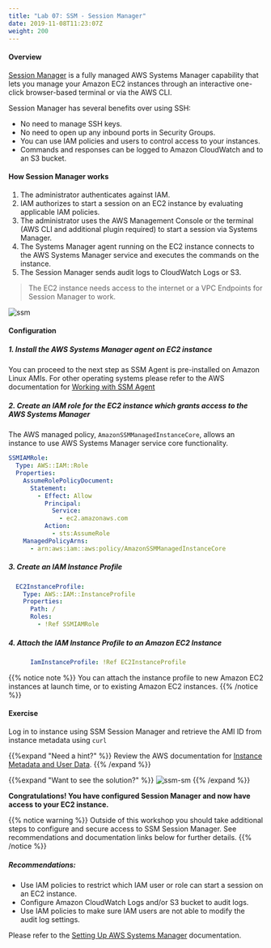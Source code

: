 ```yaml
---
title: "Lab 07: SSM - Session Manager"
date: 2019-11-08T11:23:07Z
weight: 200
---
```


#### Overview

[Session Manager](https://docs.aws.amazon.com/systems-manager/latest/userguide/session-manager.html) is a fully managed 
AWS Systems Manager capability that lets you manage your Amazon EC2 instances through an interactive one-click 
browser-based terminal or via the AWS CLI.

Session Manager has several benefits over using SSH:

+ No need to manage SSH keys.
+ No need to open up any inbound ports in Security Groups.
+ You can use IAM policies and users to control access to your instances.
+ Commands and responses can be logged to Amazon CloudWatch and to an S3 bucket.

#### How Session Manager works

1. The administrator authenticates against IAM.
1. IAM authorizes to start a session on an EC2 instance by evaluating applicable IAM policies.
1. The administrator uses the AWS Management Console or the terminal (AWS CLI and additional plugin required) to 
   start a session via Systems Manager.
1. The Systems Manager agent running on the EC2 instance connects to the AWS Systems Manager service
   and executes the commands on the instance.
1. The Session Manager sends audit logs to CloudWatch Logs or S3.

> The EC2 instance needs access to the internet or a VPC Endpoints for Session Manager to work. 

![ssm](/50-setting-up-ec2/ssm-sm-1.png)

#### Configuration

##### 1. Install the AWS Systems Manager agent on EC2 instance

You can proceed to the next step as SSM Agent is pre-installed on Amazon Linux AMIs. For other operating systems 
  please refer to the AWS documentation for [Working with SSM Agent](https://docs.aws.amazon.com/systems-manager/latest/userguide/ssm-agent.html)

##### 2. Create an IAM role for the EC2 instance which grants access to the AWS Systems Manager

The AWS managed policy, `AmazonSSMManagedInstanceCore`, allows an instance to use AWS Systems Manager service core functionality.
  
  ```yaml
  SSMIAMRole:
    Type: AWS::IAM::Role
    Properties:
      AssumeRolePolicyDocument:
        Statement:
          - Effect: Allow
            Principal:
              Service:
                - ec2.amazonaws.com
            Action:
              - sts:AssumeRole
      ManagedPolicyArns:
        - arn:aws:iam::aws:policy/AmazonSSMManagedInstanceCore
  ```
##### 3. Create an IAM Instance Profile
  
```yaml
  EC2InstanceProfile:
    Type: AWS::IAM::InstanceProfile
    Properties:
      Path: /
      Roles:
        - !Ref SSMIAMRole
```

##### 4. Attach the IAM Instance Profile to an Amazon EC2 Instance

```yaml
      IamInstanceProfile: !Ref EC2InstanceProfile
```

{{% notice note %}}
You can attach the instance profile to new Amazon EC2 instances at launch time, or to existing Amazon EC2 instances.
{{% /notice %}}
  
#### Exercise

Log in to instance using SSM Session Manager and retrieve the AMI ID from instance metadata using `curl`

{{%expand "Need a hint?" %}}
Review the AWS documentation for [Instance Metadata and User Data](https://docs.aws.amazon.com/AWSEC2/latest/UserGuide/ec2-instance-metadata.html?shortFooter=true#instancedata-data-retrieval).
{{% /expand %}}

{{%expand "Want to see the solution?" %}}
![ssm-sm](/50-setting-up-ec2/ssm-sm-1.gif)
{{% /expand %}}
  
**Congratulations! You have configured Session Manager and now have access to your EC2 instance.**

{{% notice warning %}}
Outside of this workshop you should take additional steps to configure and secure access to SSM Session Manager.
See recommendations and documentation links below for further details.
{{% /notice %}}

##### Recommendations:

+ Use IAM policies to restrict which IAM user or role can start a session on an EC2 instance.
+ Configure Amazon CloudWatch Logs and/or S3 bucket to audit logs.
+ Use IAM policies to make sure IAM users are not able to modify the audit log settings.

Please refer to the [Setting Up AWS Systems Manager](https://docs.aws.amazon.com/systems-manager/latest/userguide/systems-manager-setting-up.html)
documentation.


